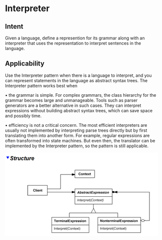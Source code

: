 # Interpreter
## Intent
Given a language, define a represention for its grammar along with an interpreter that uses the representation to interpret sentences in the language.
## Applicability
Use the Interpreter pattern when there is a language to interpret, and you can represent statements in the language as abstract syntax trees. The Interpreter pattern works best when

• the grammar is simple. For complex grammars, the class hierarchy for the
grammar becomes large and unmanageable. Tools such as parser generators are
a better alternative in such cases. They can interpret expressions without
building abstract syntax trees, which can save space and possibly time.

• efficiency is not a critical concern. The most efficient interpreters are usually not implemented by interpreting parse trees directly but by first translating them into another form. For example, regular expressions are often transformed into state machines. But even then, the translator can be implemented by the Interpreter pattern, so the pattern is still applicable. 

![alt text](image.png)